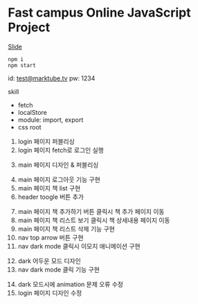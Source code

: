 # Fast campus Online JavaScript Project

[Slide](https://slides.com/woongjae/fc-javascript)

```
npm i
npm start
```

id: test@marktube.tv
pw: 1234

skill

- fetch
- localStore
- module: import, export
- css root

<!-- 22.05.08 -->

1. login 페이지 퍼블리싱
2. login 페이지 fetch로 로그인 실행
<!-- 22.05.09 -->
3. main 페이지 디자인 & 퍼블리싱
<!-- 22.05.10 -->
4. main 페이지 로그아웃 기능 구현
5. main 페이지 책 list 구현
6. header toogle 버튼 추가
<!-- 22.05.11 -->
7. main 페이지 책 추가하기 버튼 클릭시 책 추가 페이지 이동
8. main 페이지 책 리스트 보기 클릭시 책 상세내용 페이지 이동
9. main 페이지 책 리스트 삭제 기능 구현
10. nav top arrow 버튼 구현
11. nav dark mode 클릭시 이모지 애니메이션 구현
<!-- 22.05.11 -->
12. dark 어두운 모드 디자인
13. nav dark mode 클릭 기능 구현
<!-- 22.05.16 -->
14. dark 모드시에 animation 문제 오류 수정
15. login 페이지 디자인 수정
